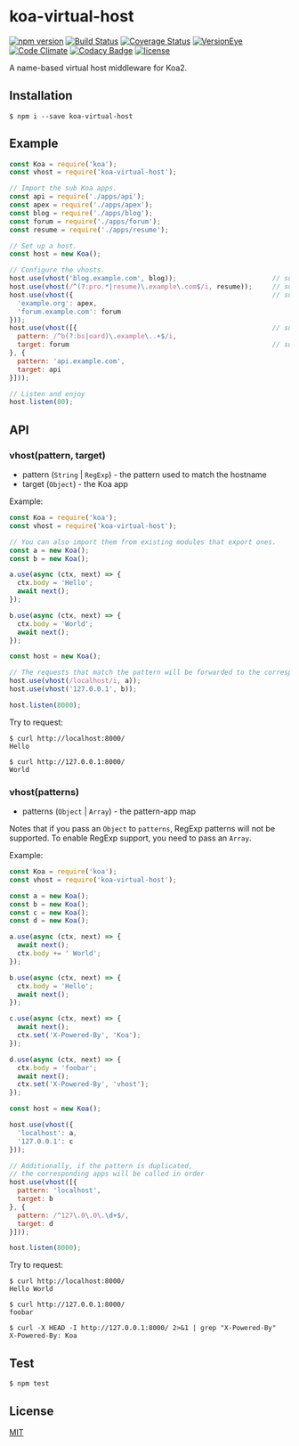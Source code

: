 # koa-virtual-host
[![npm version](https://img.shields.io/npm/v/koa-virtual-host.svg?style=flat)](https://www.npmjs.com/package/koa-virtual-host)
[![Build Status](https://img.shields.io/travis/Equim-chan/koa-virtual-host.svg?style=flat)](https://travis-ci.org/Equim-chan/koa-virtual-host)
[![Coverage Status](https://img.shields.io/coveralls/Equim-chan/koa-virtual-host.svg?style=flat)](https://coveralls.io/github/Equim-chan/koa-virtual-host?branch=master)
[![VersionEye](https://img.shields.io/versioneye/d/user/projects/58deaba3d6c98d004405475e.svg)](https://www.versioneye.com/user/projects/58deaba3d6c98d004405475e)
[![Code Climate](https://img.shields.io/codeclimate/github/Equim-chan/koa-virtual-host/badges/gpa.svg?style=flat)](https://codeclimate.com/github/Equim-chan/koa-virtual-host)
[![Codacy Badge](https://img.shields.io/codacy/grade/9f4a3b6990134a7b9c5fe099dfb41bcd.svg?style=flat)](https://www.codacy.com/app/Equim-chan/koa-virtual-host)
[![license](https://img.shields.io/npm/l/koa-virtual-host.svg?style=flat)](https://github.com/Equim-chan/koa-virtual-host/blob/master/LICENSE)

A name-based virtual host middleware for Koa2.

## Installation
``` shell
$ npm i --save koa-virtual-host
```

## Example
``` javascript
const Koa = require('koa');
const vhost = require('koa-virtual-host');

// Import the sub Koa apps.
const api = require('./apps/api');
const apex = require('./apps/apex');
const blog = require('./apps/blog');
const forum = require('./apps/forum');
const resume = require('./apps/resume');

// Set up a host.
const host = new Koa();

// Configure the vhosts.
host.use(vhost('blog.example.com', blog));                        // support string patterns
host.use(vhost(/^(?:pro.*|resume)\.example\.com$/i, resume));     // support regexp patterns
host.use(vhost({                                                  // support pattern-app mappings as object
  'example.org': apex,
  'forum.example.com': forum
}));
host.use(vhost([{                                                 // support pattern-app mappings as array
  pattern: /^b(?:bs|oard)\.example\..+$/i,
  target: forum                                                   // support many-to-one mappings
}, {
  pattern: 'api.example.com',
  target: api
}]));

// Listen and enjoy
host.listen(80);
```

## API
### vhost(pattern, target)

* pattern (`String` | `RegExp`) - the pattern used to match the hostname
* target (`Object`) - the Koa app

Example:
``` javascript
const Koa = require('koa');
const vhost = require('koa-virtual-host');

// You can also import them from existing modules that export ones.
const a = new Koa();
const b = new Koa();

a.use(async (ctx, next) => {
  ctx.body = 'Hello';
  await next();
});

b.use(async (ctx, next) => {
  ctx.body = 'World';
  await next();
});

const host = new Koa();

// The requests that match the pattern will be forwarded to the corresponding app.
host.use(vhost(/localhost/i, a));
host.use(vhost('127.0.0.1', b));

host.listen(8000);
```

Try to request:
``` shell
$ curl http://localhost:8000/
Hello

$ curl http://127.0.0.1:8000/
World
```

### vhost(patterns)

* patterns (`Object` | `Array`) - the pattern-app map

Notes that if you pass an `Object` to `patterns`, RegExp patterns will not be supported. To enable RegExp support, you need to pass an `Array`.

Example:
``` javascript
const Koa = require('koa');
const vhost = require('koa-virtual-host');

const a = new Koa();
const b = new Koa();
const c = new Koa();
const d = new Koa();

a.use(async (ctx, next) => {
  await next();
  ctx.body += ' World';
});

b.use(async (ctx, next) => {
  ctx.body = 'Hello';
  await next();
});

c.use(async (ctx, next) => {
  await next();
  ctx.set('X-Powered-By', 'Koa');
});

d.use(async (ctx, next) => {
  ctx.body = 'foobar';
  await next();
  ctx.set('X-Powered-By', 'vhost');
});

const host = new Koa();

host.use(vhost({
  'localhost': a,
  '127.0.0.1': c
}));

// Additionally, if the pattern is duplicated,
// the corresponding apps will be called in order
host.use(vhost([{
  pattern: 'localhost',
  target: b
}, {
  pattern: /^127\.0\.0\.\d+$/,
  target: d
}]));

host.listen(8000);
```

Try to request:
``` shell
$ curl http://localhost:8000/
Hello World

$ curl http://127.0.0.1:8000/
foobar

$ curl -X HEAD -I http://127.0.0.1:8000/ 2>&1 | grep "X-Powered-By"
X-Powered-By: Koa
```
## Test
``` shell
$ npm test
```

## License
[MIT](https://github.com/Equim-chan/koa-virtual-host/blob/master/LICENSE)
